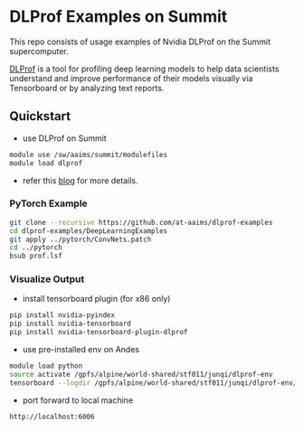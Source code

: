 # DLProf Examples on Summit 
This repo consists of usage examples of Nvidia DLProf on the Summit supercomputer.

[DLProf](https://docs.nvidia.com/deeplearning/frameworks/dlprof-user-guide/) is a tool for profiling deep learning models to help data scientists understand and improve performance of their models visually via Tensorboard or by analyzing text reports.

## Quickstart 

- use DLProf on Summit 
```bash
module use /sw/aaims/summit/modulefiles
module load dlprof
```
- refer this [blog](https://developer.nvidia.com/blog/profiling-and-optimizing-deep-neural-networks-with-dlprof-and-pyprof/) for more details.

### PyTorch Example

```bash
git clone --recursive https://github.com/at-aaims/dlprof-examples
cd dlprof-examples/DeepLearningExamples
git apply ../pytorch/ConvNets.patch
cd ../pytorch 
bsub prof.lsf
```

### Visualize Output

- install tensorboard plugin (for x86 only)
```bash
pip install nvidia-pyindex
pip install nvidia-tensorboard
pip install nvidia-tensorboard-plugin-dlprof
```
- use pre-installed env on Andes
```bash
module load python
source activate /gpfs/alpine/world-shared/stf011/junqi/dlprof-env
tensorboard --logdir /gpfs/alpine/world-shared/stf011/junqi/dlprof-env/event_files --host localhost
```
- port forward to local machine
```bash
http://localhost:6006
```
